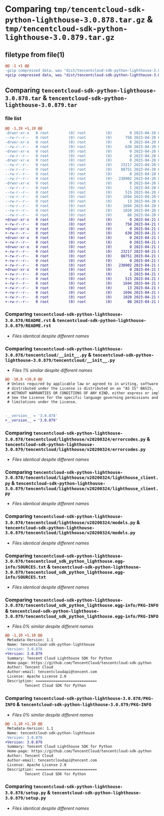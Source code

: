 # Comparing `tmp/tencentcloud-sdk-python-lighthouse-3.0.878.tar.gz` & `tmp/tencentcloud-sdk-python-lighthouse-3.0.879.tar.gz`

## filetype from file(1)

```diff
@@ -1 +1 @@
-gzip compressed data, was "dist/tencentcloud-sdk-python-lighthouse-3.0.878.tar", last modified: Thu Apr 20 00:36:25 2023, max compression
+gzip compressed data, was "dist/tencentcloud-sdk-python-lighthouse-3.0.879.tar", last modified: Fri Apr 21 00:51:37 2023, max compression
```

## Comparing `tencentcloud-sdk-python-lighthouse-3.0.878.tar` & `tencentcloud-sdk-python-lighthouse-3.0.879.tar`

### file list

```diff
@@ -1,19 +1,19 @@
-drwxr-xr-x   0 root         (0) root         (0)        0 2023-04-20 00:36:25.000000 tencentcloud-sdk-python-lighthouse-3.0.878/
--rw-r--r--   0 root         (0) root         (0)      758 2023-04-20 00:36:25.000000 tencentcloud-sdk-python-lighthouse-3.0.878/README.rst
-drwxr-xr-x   0 root         (0) root         (0)        0 2023-04-20 00:36:25.000000 tencentcloud-sdk-python-lighthouse-3.0.878/tencentcloud/
--rw-r--r--   0 root         (0) root         (0)      630 2023-04-20 00:36:25.000000 tencentcloud-sdk-python-lighthouse-3.0.878/tencentcloud/__init__.py
-drwxr-xr-x   0 root         (0) root         (0)        0 2023-04-20 00:36:25.000000 tencentcloud-sdk-python-lighthouse-3.0.878/tencentcloud/lighthouse/
--rw-r--r--   0 root         (0) root         (0)        0 2023-04-20 00:36:25.000000 tencentcloud-sdk-python-lighthouse-3.0.878/tencentcloud/lighthouse/__init__.py
-drwxr-xr-x   0 root         (0) root         (0)        0 2023-04-20 00:36:25.000000 tencentcloud-sdk-python-lighthouse-3.0.878/tencentcloud/lighthouse/v20200324/
--rw-r--r--   0 root         (0) root         (0)    23217 2023-04-20 00:36:25.000000 tencentcloud-sdk-python-lighthouse-3.0.878/tencentcloud/lighthouse/v20200324/errorcodes.py
--rw-r--r--   0 root         (0) root         (0)    88751 2023-04-20 00:36:25.000000 tencentcloud-sdk-python-lighthouse-3.0.878/tencentcloud/lighthouse/v20200324/lighthouse_client.py
--rw-r--r--   0 root         (0) root         (0)        0 2023-04-20 00:36:25.000000 tencentcloud-sdk-python-lighthouse-3.0.878/tencentcloud/lighthouse/v20200324/__init__.py
--rw-r--r--   0 root         (0) root         (0)   230902 2023-04-20 00:36:25.000000 tencentcloud-sdk-python-lighthouse-3.0.878/tencentcloud/lighthouse/v20200324/models.py
-drwxr-xr-x   0 root         (0) root         (0)        0 2023-04-20 00:36:25.000000 tencentcloud-sdk-python-lighthouse-3.0.878/tencentcloud_sdk_python_lighthouse.egg-info/
--rw-r--r--   0 root         (0) root         (0)        1 2023-04-20 00:36:25.000000 tencentcloud-sdk-python-lighthouse-3.0.878/tencentcloud_sdk_python_lighthouse.egg-info/dependency_links.txt
--rw-r--r--   0 root         (0) root         (0)      515 2023-04-20 00:36:25.000000 tencentcloud-sdk-python-lighthouse-3.0.878/tencentcloud_sdk_python_lighthouse.egg-info/SOURCES.txt
--rw-r--r--   0 root         (0) root         (0)     1694 2023-04-20 00:36:25.000000 tencentcloud-sdk-python-lighthouse-3.0.878/tencentcloud_sdk_python_lighthouse.egg-info/PKG-INFO
--rw-r--r--   0 root         (0) root         (0)       13 2023-04-20 00:36:25.000000 tencentcloud-sdk-python-lighthouse-3.0.878/tencentcloud_sdk_python_lighthouse.egg-info/top_level.txt
--rw-r--r--   0 root         (0) root         (0)     1694 2023-04-20 00:36:25.000000 tencentcloud-sdk-python-lighthouse-3.0.878/PKG-INFO
--rw-r--r--   0 root         (0) root         (0)     1020 2023-04-20 00:36:25.000000 tencentcloud-sdk-python-lighthouse-3.0.878/setup.py
--rw-r--r--   0 root         (0) root         (0)       88 2023-04-20 00:36:25.000000 tencentcloud-sdk-python-lighthouse-3.0.878/setup.cfg
+drwxr-xr-x   0 root         (0) root         (0)        0 2023-04-21 00:51:37.000000 tencentcloud-sdk-python-lighthouse-3.0.879/
+-rw-r--r--   0 root         (0) root         (0)      758 2023-04-21 00:51:37.000000 tencentcloud-sdk-python-lighthouse-3.0.879/README.rst
+drwxr-xr-x   0 root         (0) root         (0)        0 2023-04-21 00:51:37.000000 tencentcloud-sdk-python-lighthouse-3.0.879/tencentcloud/
+-rw-r--r--   0 root         (0) root         (0)      630 2023-04-21 00:51:37.000000 tencentcloud-sdk-python-lighthouse-3.0.879/tencentcloud/__init__.py
+drwxr-xr-x   0 root         (0) root         (0)        0 2023-04-21 00:51:37.000000 tencentcloud-sdk-python-lighthouse-3.0.879/tencentcloud/lighthouse/
+-rw-r--r--   0 root         (0) root         (0)        0 2023-04-21 00:51:37.000000 tencentcloud-sdk-python-lighthouse-3.0.879/tencentcloud/lighthouse/__init__.py
+drwxr-xr-x   0 root         (0) root         (0)        0 2023-04-21 00:51:37.000000 tencentcloud-sdk-python-lighthouse-3.0.879/tencentcloud/lighthouse/v20200324/
+-rw-r--r--   0 root         (0) root         (0)    23217 2023-04-21 00:51:37.000000 tencentcloud-sdk-python-lighthouse-3.0.879/tencentcloud/lighthouse/v20200324/errorcodes.py
+-rw-r--r--   0 root         (0) root         (0)    88751 2023-04-21 00:51:37.000000 tencentcloud-sdk-python-lighthouse-3.0.879/tencentcloud/lighthouse/v20200324/lighthouse_client.py
+-rw-r--r--   0 root         (0) root         (0)        0 2023-04-21 00:51:37.000000 tencentcloud-sdk-python-lighthouse-3.0.879/tencentcloud/lighthouse/v20200324/__init__.py
+-rw-r--r--   0 root         (0) root         (0)   230902 2023-04-21 00:51:37.000000 tencentcloud-sdk-python-lighthouse-3.0.879/tencentcloud/lighthouse/v20200324/models.py
+drwxr-xr-x   0 root         (0) root         (0)        0 2023-04-21 00:51:37.000000 tencentcloud-sdk-python-lighthouse-3.0.879/tencentcloud_sdk_python_lighthouse.egg-info/
+-rw-r--r--   0 root         (0) root         (0)        1 2023-04-21 00:51:37.000000 tencentcloud-sdk-python-lighthouse-3.0.879/tencentcloud_sdk_python_lighthouse.egg-info/dependency_links.txt
+-rw-r--r--   0 root         (0) root         (0)      515 2023-04-21 00:51:37.000000 tencentcloud-sdk-python-lighthouse-3.0.879/tencentcloud_sdk_python_lighthouse.egg-info/SOURCES.txt
+-rw-r--r--   0 root         (0) root         (0)     1694 2023-04-21 00:51:37.000000 tencentcloud-sdk-python-lighthouse-3.0.879/tencentcloud_sdk_python_lighthouse.egg-info/PKG-INFO
+-rw-r--r--   0 root         (0) root         (0)       13 2023-04-21 00:51:37.000000 tencentcloud-sdk-python-lighthouse-3.0.879/tencentcloud_sdk_python_lighthouse.egg-info/top_level.txt
+-rw-r--r--   0 root         (0) root         (0)     1694 2023-04-21 00:51:37.000000 tencentcloud-sdk-python-lighthouse-3.0.879/PKG-INFO
+-rw-r--r--   0 root         (0) root         (0)     1020 2023-04-21 00:51:37.000000 tencentcloud-sdk-python-lighthouse-3.0.879/setup.py
+-rw-r--r--   0 root         (0) root         (0)       88 2023-04-21 00:51:37.000000 tencentcloud-sdk-python-lighthouse-3.0.879/setup.cfg
```

### Comparing `tencentcloud-sdk-python-lighthouse-3.0.878/README.rst` & `tencentcloud-sdk-python-lighthouse-3.0.879/README.rst`

 * *Files identical despite different names*

### Comparing `tencentcloud-sdk-python-lighthouse-3.0.878/tencentcloud/__init__.py` & `tencentcloud-sdk-python-lighthouse-3.0.879/tencentcloud/__init__.py`

 * *Files 1% similar despite different names*

```diff
@@ -10,8 +10,8 @@
 # Unless required by applicable law or agreed to in writing, software
 # distributed under the License is distributed on an "AS IS" BASIS,
 # WITHOUT WARRANTIES OR CONDITIONS OF ANY KIND, either express or implied.
 # See the License for the specific language governing permissions and
 # limitations under the License.
 
 
-__version__ = '3.0.878'
+__version__ = '3.0.879'
```

### Comparing `tencentcloud-sdk-python-lighthouse-3.0.878/tencentcloud/lighthouse/v20200324/errorcodes.py` & `tencentcloud-sdk-python-lighthouse-3.0.879/tencentcloud/lighthouse/v20200324/errorcodes.py`

 * *Files identical despite different names*

### Comparing `tencentcloud-sdk-python-lighthouse-3.0.878/tencentcloud/lighthouse/v20200324/lighthouse_client.py` & `tencentcloud-sdk-python-lighthouse-3.0.879/tencentcloud/lighthouse/v20200324/lighthouse_client.py`

 * *Files identical despite different names*

### Comparing `tencentcloud-sdk-python-lighthouse-3.0.878/tencentcloud/lighthouse/v20200324/models.py` & `tencentcloud-sdk-python-lighthouse-3.0.879/tencentcloud/lighthouse/v20200324/models.py`

 * *Files identical despite different names*

### Comparing `tencentcloud-sdk-python-lighthouse-3.0.878/tencentcloud_sdk_python_lighthouse.egg-info/SOURCES.txt` & `tencentcloud-sdk-python-lighthouse-3.0.879/tencentcloud_sdk_python_lighthouse.egg-info/SOURCES.txt`

 * *Files identical despite different names*

### Comparing `tencentcloud-sdk-python-lighthouse-3.0.878/tencentcloud_sdk_python_lighthouse.egg-info/PKG-INFO` & `tencentcloud-sdk-python-lighthouse-3.0.879/tencentcloud_sdk_python_lighthouse.egg-info/PKG-INFO`

 * *Files 0% similar despite different names*

```diff
@@ -1,10 +1,10 @@
 Metadata-Version: 1.1
 Name: tencentcloud-sdk-python-lighthouse
-Version: 3.0.878
+Version: 3.0.879
 Summary: Tencent Cloud Lighthouse SDK for Python
 Home-page: https://github.com/TencentCloud/tencentcloud-sdk-python
 Author: Tencent Cloud
 Author-email: tencentcloudapi@tencent.com
 License: Apache License 2.0
 Description: ============================
         Tencent Cloud SDK for Python
```

### Comparing `tencentcloud-sdk-python-lighthouse-3.0.878/PKG-INFO` & `tencentcloud-sdk-python-lighthouse-3.0.879/PKG-INFO`

 * *Files 0% similar despite different names*

```diff
@@ -1,10 +1,10 @@
 Metadata-Version: 1.1
 Name: tencentcloud-sdk-python-lighthouse
-Version: 3.0.878
+Version: 3.0.879
 Summary: Tencent Cloud Lighthouse SDK for Python
 Home-page: https://github.com/TencentCloud/tencentcloud-sdk-python
 Author: Tencent Cloud
 Author-email: tencentcloudapi@tencent.com
 License: Apache License 2.0
 Description: ============================
         Tencent Cloud SDK for Python
```

### Comparing `tencentcloud-sdk-python-lighthouse-3.0.878/setup.py` & `tencentcloud-sdk-python-lighthouse-3.0.879/setup.py`

 * *Files identical despite different names*

